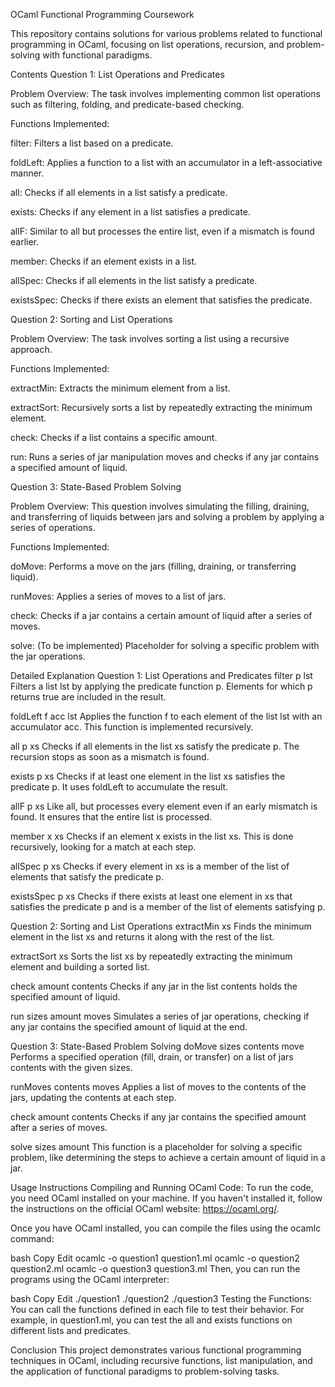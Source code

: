 OCaml Functional Programming Coursework

This repository contains solutions for various problems related to functional programming in OCaml, focusing on list operations, recursion, and problem-solving with functional paradigms.

Contents
Question 1: List Operations and Predicates

Problem Overview: The task involves implementing common list operations such as filtering, folding, and predicate-based checking.

Functions Implemented:

filter: Filters a list based on a predicate.

foldLeft: Applies a function to a list with an accumulator in a left-associative manner.

all: Checks if all elements in a list satisfy a predicate.

exists: Checks if any element in a list satisfies a predicate.

allF: Similar to all but processes the entire list, even if a mismatch is found earlier.

member: Checks if an element exists in a list.

allSpec: Checks if all elements in the list satisfy a predicate.

existsSpec: Checks if there exists an element that satisfies the predicate.

Question 2: Sorting and List Operations

Problem Overview: The task involves sorting a list using a recursive approach.

Functions Implemented:

extractMin: Extracts the minimum element from a list.

extractSort: Recursively sorts a list by repeatedly extracting the minimum element.

check: Checks if a list contains a specific amount.

run: Runs a series of jar manipulation moves and checks if any jar contains a specified amount of liquid.

Question 3: State-Based Problem Solving

Problem Overview: This question involves simulating the filling, draining, and transferring of liquids between jars and solving a problem by applying a series of operations.

Functions Implemented:

doMove: Performs a move on the jars (filling, draining, or transferring liquid).

runMoves: Applies a series of moves to a list of jars.

check: Checks if a jar contains a certain amount of liquid after a series of moves.

solve: (To be implemented) Placeholder for solving a specific problem with the jar operations.

Detailed Explanation
Question 1: List Operations and Predicates
filter p lst
Filters a list lst by applying the predicate function p. Elements for which p returns true are included in the result.

foldLeft f acc lst
Applies the function f to each element of the list lst with an accumulator acc. This function is implemented recursively.

all p xs
Checks if all elements in the list xs satisfy the predicate p. The recursion stops as soon as a mismatch is found.

exists p xs
Checks if at least one element in the list xs satisfies the predicate p. It uses foldLeft to accumulate the result.

allF p xs
Like all, but processes every element even if an early mismatch is found. It ensures that the entire list is processed.

member x xs
Checks if an element x exists in the list xs. This is done recursively, looking for a match at each step.

allSpec p xs
Checks if every element in xs is a member of the list of elements that satisfy the predicate p.

existsSpec p xs
Checks if there exists at least one element in xs that satisfies the predicate p and is a member of the list of elements satisfying p.

Question 2: Sorting and List Operations
extractMin xs
Finds the minimum element in the list xs and returns it along with the rest of the list.

extractSort xs
Sorts the list xs by repeatedly extracting the minimum element and building a sorted list.

check amount contents
Checks if any jar in the list contents holds the specified amount of liquid.

run sizes amount moves
Simulates a series of jar operations, checking if any jar contains the specified amount of liquid at the end.

Question 3: State-Based Problem Solving
doMove sizes contents move
Performs a specified operation (fill, drain, or transfer) on a list of jars contents with the given sizes.

runMoves contents moves
Applies a list of moves to the contents of the jars, updating the contents at each step.

check amount contents
Checks if any jar contains the specified amount after a series of moves.

solve sizes amount
This function is a placeholder for solving a specific problem, like determining the steps to achieve a certain amount of liquid in a jar.

Usage Instructions
Compiling and Running OCaml Code:
To run the code, you need OCaml installed on your machine. If you haven't installed it, follow the instructions on the official OCaml website: https://ocaml.org/.

Once you have OCaml installed, you can compile the files using the ocamlc command:

bash
Copy
Edit
ocamlc -o question1 question1.ml
ocamlc -o question2 question2.ml
ocamlc -o question3 question3.ml
Then, you can run the programs using the OCaml interpreter:

bash
Copy
Edit
./question1
./question2
./question3
Testing the Functions:
You can call the functions defined in each file to test their behavior. For example, in question1.ml, you can test the all and exists functions on different lists and predicates.

Conclusion
This project demonstrates various functional programming techniques in OCaml, including recursive functions, list manipulation, and the application of functional paradigms to problem-solving tasks.
